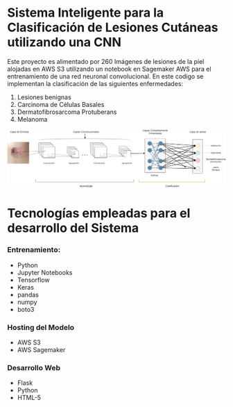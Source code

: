 # Sistema Inteligente para la Clasificación de Lesiones Cutáneas utilizando una CNN

Este proyecto es alimentado por 260 Imágenes de lesiones de la piel alojadas en AWS S3 utilizando un notebook en Sagemaker AWS para el entrenamiento de una red neuronal convolucional. En este codigo se implementan la clasificación de las siguientes enfermedades:

1. Lesiones benignas
2. Carcinoma de Células Basales
3. Dermatofibrosarcoma Protuberans
4. Melanoma

![Clasificacion de Lesiones Cutaneas via CNN](/assets/images/CNN_DFSP.png)

# Tecnologías empleadas para el desarrollo del Sistema

### Entrenamiento:

- Python
- Jupyter Notebooks
- Tensorflow
- Keras
- pandas
- numpy
- boto3

### Hosting del Modelo

- AWS S3
- AWS Sagemaker

### Desarrollo Web

- Flask
- Python
- HTML-5
